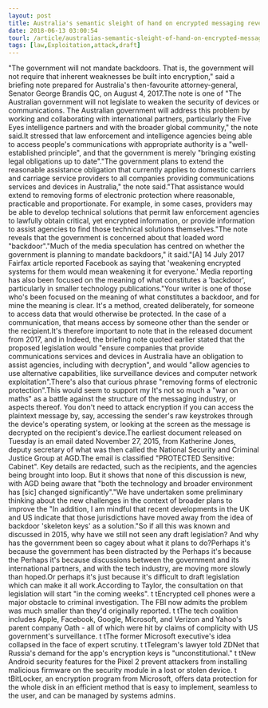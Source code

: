 ```yaml
---
layout: post
title: Australia's semantic sleight of hand on encrypted messaging revealed
date: 2018-06-13 03:00:54
tourl: /article/australias-semantic-sleight-of-hand-on-encrypted-messaging-revealed/
tags: [law,Exploitation,attack,draft]
---
```

"The government will not mandate backdoors. That is, the government will not require that inherent weaknesses be built into encryption," said a briefing note prepared for Australia's then-favourite attorney-general, Senator George Brandis QC, on August 4, 2017.The note is one of "The Australian government will not legislate to weaken the security of devices or communications. The Australian government will address this problem by working and collaborating with international partners, particularly the Five Eyes intelligence partners and with the broader global community," the note said.It stressed that law enforcement and intelligence agencies being able to access people's communications with appropriate authority is a "well-established principle", and that the government is merely "bringing existing legal obligations up to date"."The government plans to extend the reasonable assistance obligation that currently applies to domestic carriers and carriage service providers to all companies providing communications services and devices in Australia," the note said."That assistance would extend to removing forms of electronic protection where reasonable, practicable and proportionate. For example, in some cases, providers may be able to develop technical solutions that permit law enforcement agencies to lawfully obtain critical, yet encrypted information, or provide information to assist agencies to find those technical solutions themselves."The note reveals that the government is concerned about that loaded word "backdoor"."Much of the media speculation has centred on whether the government is planning to mandate backdoors," it said."[A] 14 July 2017 Fairfax article reported Facebook as saying that 'weakening encrypted systems for them would mean weakening it for everyone.' Media reporting has also been focused on the meaning of what constitutes a 'backdoor', particularly in smaller technology publications."Your writer is one of those who's been focused on the meaning of what constitutes a backdoor, and for mine the meaning is clear. It's a method, created deliberately, for someone to access data that would otherwise be protected. In the case of a communication, that means access by someone other than the sender or the recipient.It's therefore important to note that in the released document from 2017, and in Indeed, the briefing note quoted earlier stated that the proposed legislation would "ensure companies that provide communications services and devices in Australia have an obligation to assist agencies, including with decryption", and would "allow agencies to use alternative capabilities, like surveillance devices and computer network exploitation".There's also that curious phrase "removing forms of electronic protection".This would seem to support my It's not so much a "war on maths" as a battle against the structure of the messaging industry, or aspects thereof. You don't need to attack encryption if you can access the plaintext message by, say, accessing the sender's raw keystrokes through the device's operating system, or looking at the screen as the message is decrypted on the recipient's device.The earliest document released on Tuesday is an email dated November 27, 2015, from Katherine Jones, deputy secretary of what was then called the National Security and Criminal Justice Group at AGD.The email is classified "PROTECTED Sensitive: Cabinet". Key details are redacted, such as the recipients, and the agencies being brought into loop. But it shows that none of this discussion is new, with AGD being aware that "both the technology and broader environment has [sic] changed significantly"."We have undertaken some preliminary thinking about the new challenges in the context of broader plans to improve the "In addition, I am mindful that recent developments in the UK and US indicate that those jurisdictions have moved away from the idea of backdoor 'skeleton keys' as a solution."So if all this was known and discussed in 2015, why have we still not seen any draft legislation? And why has the government been so cagey about what it plans to do?Perhaps it's because the government has been distracted by the Perhaps it's because the Perhaps it's because discussions between the government and its international partners, and with the tech industry, are moving more slowly than hoped.Or perhaps it's just because it's difficult to draft legislation which can make it all work.According to Taylor, the consultation on that legislation will start "in the coming weeks". t tEncrypted cell phones were a major obstacle to criminal investigation. The FBI now admits the problem was much smaller than they'd originally reported. t tThe tech coalition includes Apple, Facebook, Google, Microsoft, and Verizon and Yahoo's parent company Oath - all of which were hit by claims of complicity with US government's surveillance. t tThe former Microsoft executive's idea collapsed in the face of expert scrutiny. t tTelegram's lawyer told ZDNet that Russia's demand for the app's encryption keys is "unconstitutional." t tNew Android security features for the Pixel 2 prevent attackers from installing malicious firmware on the security module in a lost or stolen device. t tBitLocker, an encryption program from Microsoft, offers data protection for the whole disk in an efficient method that is easy to implement, seamless to the user, and can be managed by systems admins.